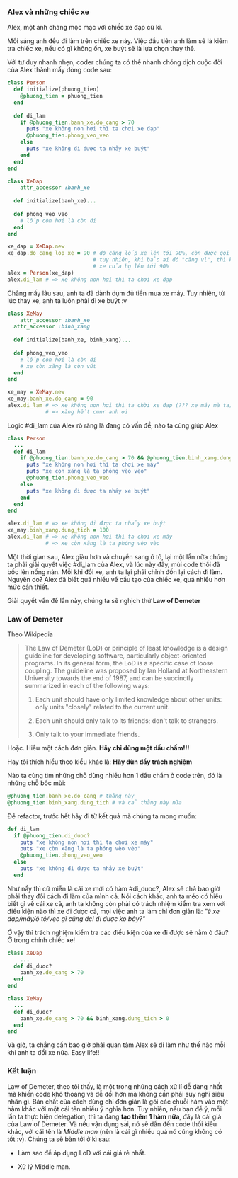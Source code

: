 ### Alex và những chiếc xe

Alex, một anh chàng mộc mạc với chiếc xe đạp cũ kĩ.

Mỗi sáng anh đều đi làm trên chiếc xe này. Việc đầu tiên anh làm sẽ là  kiểm tra chiếc xe, nếu có gì không ổn, xe buýt sẽ là lựa chọn thay thế.

Với tư duy nhanh nhẹn, coder chúng ta có thể nhanh chóng dịch cuộc đời của Alex thành mấy dòng code sau:

```ruby
class Person
  def initialize(phuong_tien)
    @phuong_tien = phuong_tien
  end
  
  def di_lam
  	if @phuong_tien.banh_xe.do_cang > 70
      puts "xe không non hơi thì ta chơi xe đạp"
      @phuong_tien.phong_veo_veo
    else
      puts "xe không đi được ta nhảy xe buýt"
    end
  end
end

class XeDap
	attr_accessor :banh_xe
  
  def initialize(banh_xe)...
  
  def phong_veo_veo
    # lốp còn hơi là còn đi
  end
end

xe_dap = XeDap.new
xe_dap.do_cang_lop_xe = 90 # độ căng lốp xe lên tới 90%, còn được gọi là căng vl
                           # tuy nhiên, khi bảo ai đó "căng vl", thì ko có nghĩa là độ căng lốp 
                           # xe của họ lên tới 90%
alex = Person(xe_dap)
alex.di_lam # => xe không non hơi thì ta chơi xe đạp
```

Chẳng mấy lâu sau, anh ta đã dành dụm đủ tiền mua xe máy. Tuy nhiên, từ lúc thay xe, anh ta luôn phải đi xe buýt :v

```ruby
class XeMay
	attr_accessor :banh_xe
  attr_accessor :binh_xang
  
  def initialize(banh_xe, binh_xang)...
  
  def phong_veo_veo
    # lốp còn hơi là còn đi
    # xe còn xăng là còn vút
  end
end

xe_may = XeMay.new
xe_may.banh_xe.do_cang = 90
alex.di_lam # => xe không non hơi thì ta chời xe đạp (??? xe máy mà ta)
            # => xăng hết cmnr anh ơi
```

Logic #di_lam của Alex rõ ràng là đang có vấn đề, nào ta cùng giúp Alex

```ruby
class Person
  ...
  def di_lam
    if @phuong_tien.banh_xe.do_cang > 70 && @phuong_tien.binh_xang.dung_tich > 0
      puts "xe không non hơi thì ta chơi xe máy"
      puts "xe còn xăng là ta phóng vèo vèo"
      @phuong_tien.phong_veo_veo
    else
      puts "xe không đi được ta nhảy xe buýt"
    end
  end
end

alex.di_lam # => xe không đi được ta nhảy xe buýt
xe_may.binh_xang.dung_tich = 100
alex.di_lam # => xe không non hơi thì ta chơi xe máy
            # => xe còn xăng là ta phóng vèo vèo
```

Một thời gian sau, Alex giàu hơn và chuyển sang ô tô, lại một lần nữa chúng ta phải giải quyết việc #di_lam của Alex,   và lúc này đây, mùi code thối đã bốc lên nồng nàn. Mỗi khi đổi xe, anh ta lại phải chỉnh đốn lại cách đi làm. Nguyên do? Alex đã biết quá nhiều về cấu tạo của chiếc xe, quá nhiều hơn mức cần thiết.

Giải quyết vấn đề lần này, chúng ta sẽ nghịch thử __Law of Demeter__

### Law of Demeter

Theo Wikipedia

> The Law of Demeter (LoD) or principle of least knowledge is a design guideline for developing software, particularly object-oriented programs. In its general form, the LoD is a specific case of loose coupling. The guideline was proposed by Ian Holland at Northeastern University towards the end of 1987, and can be succinctly summarized in each of the following ways:
> 
> 1. Each unit should have only limited knowledge about other units: only units "closely" related to the current unit.
> 
> 2. Each unit should only talk to its friends; don't talk to strangers.
> 
> 3. Only talk to your immediate friends.

Hoặc. Hiểu một cách đơn giản. __Hãy chỉ dùng một dấu chấm!!!__

Hay tôi thích hiểu theo kiểu khác là: __Hãy đùn đẩy trách nghiệm__

Nào ta cùng tìm những chỗ dùng nhiều hơn 1 dấu chấm ở code trên, đó là những chỗ bốc mùi:

```ruby
@phuong_tien.banh_xe.do_cang # thằng này
@phuong_tien.binh_xang.dung_tich # và cả thằng này nữa
```

Để refactor, trước hết hãy đi từ kết quả mà chúng ta mong muốn:

```ruby
def di_lam
  if @phuong_tien.di_duoc?
    puts "xe không non hơi thì ta chơi xe máy"
    puts "xe còn xăng là ta phóng vèo vèo"
    @phuong_tien.phong_veo_veo
  else
    puts "xe không đi được ta nhảy xe buýt"
  end
```

Như nầy thì cứ miễn là cái xe mới có hàm #di_duoc?, Alex sẽ chả bao giờ phải thay đổi cách đi làm của mình cả. Nói cách khác, anh ta méo có hiểu biết gì về cái xe cả, anh ta không còn phải có trách nhiệm kiểm tra xem với điều kiện nào thì xe đi được cả, mọi việc anh ta làm chỉ đơn giản là: _"ê xe đạp/máy/ô tô/vẹo gì cũng đc! đi được ko bây?"_

Ớ vậy thì trách nghiệm kiểm tra các điều kiện của xe đi được sẽ nằm ở đâu? Ở trong chính chiếc xe!

```ruby
class XeDap
	...
  def di_duoc?
    banh_xe.do_cang > 70
  end
end

class XeMay
  ...
  def di_duoc?
    banh_xe.do_cang > 70 && binh_xang.dung_tich > 0
  end
end
```

Và giờ, ta chẳng cần bao giờ phải quan tâm Alex sẽ đi làm như thế nào mỗi khi anh ta đổi xe nữa. Easy life!!

### Kết luận

Law of Demeter, theo tôi thấy, là một trong những cách xử lí dễ dàng nhất mà khiến code khô thoáng và dễ đổi hơn mà không cần phải suy nghĩ siêu nhân gì. Bản chất của cách dùng chỉ đơn giản là gói các chuỗi hàm vào một hàm khác với một cái tên nhiều ý nghĩa hơn. Tuy nhiên, nếu bạn để ý, mỗi lần ta thực hiện delegation, thì ta đang __tạo thêm 1 hàm nữa__, đây là cái giá của Law of Demeter. Và nếu vận dụng sai, nó sẽ dẫn đến code thối kiểu khác, với cái tên là _Middle man_ (nên là cái gì nhiều quá nó cũng không có tốt :v). Chúng ta sẽ bàn tới ở kì sau:

- Làm sao để áp dụng LoD với cái giá rẻ nhất.

- Xử lý Middle man.